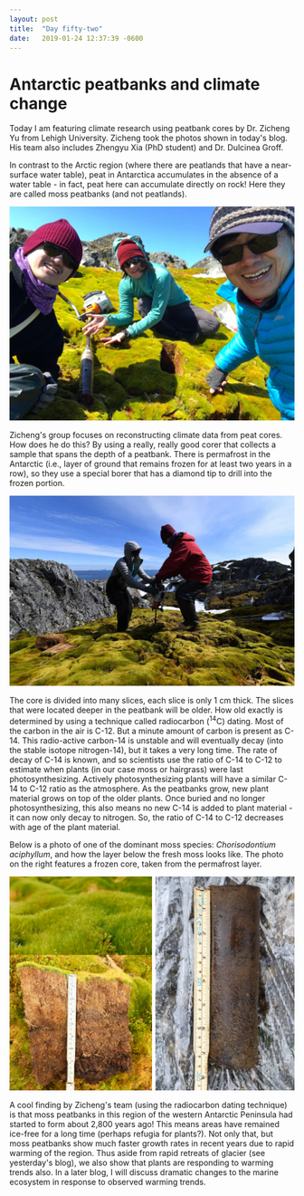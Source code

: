 ```yaml
---
layout: post
title:  "Day fifty-two"
date:   2019-01-24 12:37:39 -0600
---
```

# Antarctic peatbanks and climate change
Today I am featuring climate research using peatbank cores by Dr. Zicheng Yu from Lehigh University. Zicheng took the photos shown in today's blog. His team also includes Zhengyu Xia (PhD student) and Dr. Dulcinea Groff.

In contrast to the Arctic region (where there are peatlands that have a near-surface water table), peat in Antarctica accumulates in the absence of a water table - in fact, peat here can accumulate directly on rock! Here they are called moss peatbanks (and not peatlands).

![Zicheng's team](/assets/blog_photos/190124/IMG_4562.jpg)

Zicheng's group focuses on reconstructing climate data from peat cores. How does he do this? By using a really, really good corer that collects a sample that spans the depth of a peatbank. There is permafrost in the Antarctic (i.e., layer of ground that remains frozen for at least two years in a row), so they use a special borer that has a diamond tip to drill into the frozen portion.

![Peat core drilling](/assets/blog_photos/190124/ANT19_1082.jpg)

The core is divided into many slices, each slice is only 1 cm thick. The slices that were located deeper in the peatbank will be older. How old exactly is determined by using a technique called radiocarbon (<sup>14</sup>C) dating. Most of the carbon in the air is C-12. But a minute amount of carbon is present as C-14. This radio-active carbon-14 is unstable and will eventually decay (into the stable isotope nitrogen-14), but it takes a very long time. The rate of decay of C-14 is known, and so scientists use the ratio of C-14 to C-12 to estimate when plants (in our case moss or hairgrass) were last photosynthesizing. Actively photosynthesizing plants will have a similar C-14 to C-12 ratio as the atmosphere. As the peatbanks grow, new plant material grows on top of the older plants. Once buried and no longer photosynthesizing, this also means no new C-14 is added to plant material - it can now only decay to nitrogen. So, the ratio of C-14 to C-12 decreases with age of the plant material.

Below is a photo of one of the dominant moss species: *Chorisodontium aciphyllum*, and how the layer below the fresh moss looks like. The photo on the right features a frozen core, taken from the permafrost layer.

![Peat sample](/assets/blog_photos/190124/Peatcores.jpg)

A cool finding by Zicheng's team (using the radiocarbon dating technique) is that moss peatbanks in this region of the western Antarctic Peninsula had started to form about 2,800 years ago! This means areas have remained ice-free for a long time (perhaps refugia for plants?). Not only that, but moss peatbanks show much faster growth rates in recent years due to rapid warming of the region. Thus aside from rapid retreats of glacier (see yesterday's blog), we also show that plants are responding to warming trends also. In a later blog, I will discuss dramatic changes to the marine ecosystem in response to observed warming trends. 
